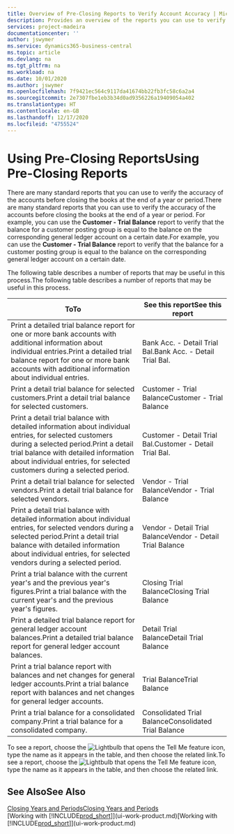 ```yaml
---
title: Overview of Pre-Closing Reports to Verify Account Accuracy | Microsoft Docs
description: Provides an overview of the reports you can use to verify the accuracy of accounts before closing the books at the end of a year or period.
services: project-madeira
documentationcenter: ''
author: jswymer
ms.service: dynamics365-business-central
ms.topic: article
ms.devlang: na
ms.tgt_pltfrm: na
ms.workload: na
ms.date: 10/01/2020
ms.author: jswymer
ms.openlocfilehash: 7f9421ec564c9117da41674bb22fb3fc58c6a2a4
ms.sourcegitcommit: 2e7307fbe1eb3b34d0ad9356226a19409054a402
ms.translationtype: HT
ms.contentlocale: en-GB
ms.lasthandoff: 12/17/2020
ms.locfileid: "4755524"
---
```

# <a name="using-pre-closing-reports"></a><span data-ttu-id="38bd8-103">Using Pre-Closing Reports</span><span class="sxs-lookup"><span data-stu-id="38bd8-103">Using Pre-Closing Reports</span></span>
<span data-ttu-id="38bd8-104">There are many standard reports that you can use to verify the accuracy of the accounts before closing the books at the end of a year or period.</span><span class="sxs-lookup"><span data-stu-id="38bd8-104">There are many standard reports that you can use to verify the accuracy of the accounts before closing the books at the end of a year or period.</span></span> <span data-ttu-id="38bd8-105">For example, you can use the **Customer - Trial Balance** report to verify that the balance for a customer posting group is equal to the balance on the corresponding general ledger account on a certain date.</span><span class="sxs-lookup"><span data-stu-id="38bd8-105">For example, you can use the **Customer - Trial Balance** report to verify that the balance for a customer posting group is equal to the balance on the corresponding general ledger account on a certain date.</span></span>

<span data-ttu-id="38bd8-106">The following table describes a number of reports that may be useful in this process.</span><span class="sxs-lookup"><span data-stu-id="38bd8-106">The following table describes a number of reports that may be useful in this process.</span></span>

| <span data-ttu-id="38bd8-107">To</span><span class="sxs-lookup"><span data-stu-id="38bd8-107">To</span></span> | <span data-ttu-id="38bd8-108">See this report</span><span class="sxs-lookup"><span data-stu-id="38bd8-108">See this report</span></span> |
| --- | --- |
| <span data-ttu-id="38bd8-109">Print a detailed trial balance report for one or more bank accounts with additional information about individual entries.</span><span class="sxs-lookup"><span data-stu-id="38bd8-109">Print a detailed trial balance report for one or more bank accounts with additional information about individual entries.</span></span> |<span data-ttu-id="38bd8-110">Bank Acc. - Detail Trial Bal.</span><span class="sxs-lookup"><span data-stu-id="38bd8-110">Bank Acc. - Detail Trial Bal.</span></span> |
| <span data-ttu-id="38bd8-111">Print a detail trial balance for selected customers.</span><span class="sxs-lookup"><span data-stu-id="38bd8-111">Print a detail trial balance for selected customers.</span></span> |<span data-ttu-id="38bd8-112">Customer - Trial Balance</span><span class="sxs-lookup"><span data-stu-id="38bd8-112">Customer - Trial Balance</span></span> |
| <span data-ttu-id="38bd8-113">Print a detail trial balance with detailed information about individual entries, for selected customers during a selected period.</span><span class="sxs-lookup"><span data-stu-id="38bd8-113">Print a detail trial balance with detailed information about individual entries, for selected customers during a selected period.</span></span> |<span data-ttu-id="38bd8-114">Customer - Detail Trial Bal.</span><span class="sxs-lookup"><span data-stu-id="38bd8-114">Customer - Detail Trial Bal.</span></span> |
| <span data-ttu-id="38bd8-115">Print a detail trial balance for selected vendors.</span><span class="sxs-lookup"><span data-stu-id="38bd8-115">Print a detail trial balance for selected vendors.</span></span> |<span data-ttu-id="38bd8-116">Vendor - Trial Balance</span><span class="sxs-lookup"><span data-stu-id="38bd8-116">Vendor - Trial Balance</span></span> |
| <span data-ttu-id="38bd8-117">Print a detail trial balance with detailed information about individual entries, for selected vendors during a selected period.</span><span class="sxs-lookup"><span data-stu-id="38bd8-117">Print a detail trial balance with detailed information about individual entries, for selected vendors during a selected period.</span></span> |<span data-ttu-id="38bd8-118">Vendor - Detail Trial Balance</span><span class="sxs-lookup"><span data-stu-id="38bd8-118">Vendor - Detail Trial Balance</span></span> |
| <span data-ttu-id="38bd8-119">Print a trial balance with the current year's and the previous year's figures.</span><span class="sxs-lookup"><span data-stu-id="38bd8-119">Print a trial balance with the current year's and the previous year's figures.</span></span> |<span data-ttu-id="38bd8-120">Closing Trial Balance</span><span class="sxs-lookup"><span data-stu-id="38bd8-120">Closing Trial Balance</span></span> |
| <span data-ttu-id="38bd8-121">Print a detailed trial balance report for general ledger account balances.</span><span class="sxs-lookup"><span data-stu-id="38bd8-121">Print a detailed trial balance report for general ledger account balances.</span></span> |<span data-ttu-id="38bd8-122">Detail Trial Balance</span><span class="sxs-lookup"><span data-stu-id="38bd8-122">Detail Trial Balance</span></span> |
| <span data-ttu-id="38bd8-123">Print a trial balance report with balances and net changes for general ledger accounts.</span><span class="sxs-lookup"><span data-stu-id="38bd8-123">Print a trial balance report with balances and net changes for general ledger accounts.</span></span> |<span data-ttu-id="38bd8-124">Trial Balance</span><span class="sxs-lookup"><span data-stu-id="38bd8-124">Trial Balance</span></span> |
| <span data-ttu-id="38bd8-125">Print a trial balance for a consolidated company.</span><span class="sxs-lookup"><span data-stu-id="38bd8-125">Print a trial balance for a consolidated company.</span></span> |<span data-ttu-id="38bd8-126">Consolidated Trial Balance</span><span class="sxs-lookup"><span data-stu-id="38bd8-126">Consolidated Trial Balance</span></span> |

<span data-ttu-id="38bd8-127">To see a report, choose the ![Lightbulb that opens the Tell Me feature](media/ui-search/search_small.png "Tell me what you want to do") icon, type the name as it appears in the table, and then choose the related link.</span><span class="sxs-lookup"><span data-stu-id="38bd8-127">To see a report, choose the ![Lightbulb that opens the Tell Me feature](media/ui-search/search_small.png "Tell me what you want to do") icon, type the name as it appears in the table, and then choose the related link.</span></span>

## <a name="see-also"></a><span data-ttu-id="38bd8-128">See Also</span><span class="sxs-lookup"><span data-stu-id="38bd8-128">See Also</span></span>
[<span data-ttu-id="38bd8-129">Closing Years and Periods</span><span class="sxs-lookup"><span data-stu-id="38bd8-129">Closing Years and Periods</span></span>](year-close-years-periods.md)  
<span data-ttu-id="38bd8-130">[Working with [!INCLUDE[prod_short](includes/prod_short.md)]](ui-work-product.md)</span><span class="sxs-lookup"><span data-stu-id="38bd8-130">[Working with [!INCLUDE[prod_short](includes/prod_short.md)]](ui-work-product.md)</span></span>

